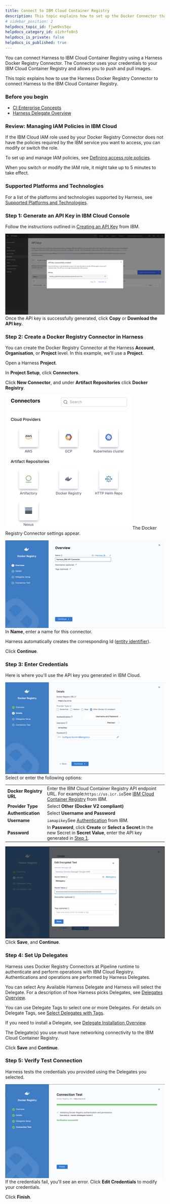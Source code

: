 ```yaml
---
title: Connect to IBM Cloud Container Registry
description: This topic explains how to set up the Docker Connector that uses IBM Registry.
# sidebar_position: 2
helpdocs_topic_id: fjwm9xs5qv
helpdocs_category_id: o1zhrfo8n5
helpdocs_is_private: false
helpdocs_is_published: true
---
```


You can connect Harness to IBM Cloud Container Registry using a Harness Docker Registry Connector. The Connector uses your credentials to your IBM Cloud Container Registry and allows you to push and pull images.

This topic explains how to use the Harness Docker Registry Connector to connect Harness to the IBM Cloud Container Registry.


### Before you begin

* [CI Enterprise Concepts](../../continuous-integration/ci-quickstarts/ci-concepts.md)
* [Harness Delegate Overview](../2_Delegates/delegates-overview.md)

### Review: Managing IAM Policies in IBM Cloud

If the IBM Cloud IAM role used by your Docker Registry Connector does not have the policies required by the IBM service you want to access, you can modify or switch the role.

To set up and manage IAM policies, see [Defining access role policies](https://cloud.ibm.com/docs/Registry?topic=Registry-user#user).

When you switch or modify the IAM role, it might take up to 5 minutes to take effect.

### Supported Platforms and Technologies

For a list of the platforms and technologies supported by Harness, see [Supported Platforms and Technologies](../../getting-started/supported-platforms-and-technologies.md).

### Step 1: Generate an API Key in IBM Cloud Console

Follow the instructions outlined in [Creating an API Key](https://cloud.ibm.com/docs/account?topic=account-userapikey&interface=ui#create_user_key) from IBM.

![](./static/using-ibm-registry-to-create-a-docker-connector-71.png)
Once the API key is successfully generated, click **Copy** or **Download the API key.**

### Step 2: Create a Docker Registry Connector in Harness

You can create the Docker Registry Connector at the Harness **Account**, **Organisation**, or **Project** level. In this example, we'll use a **Project**.

Open a Harness **Project**.

In **Project Setup**, click **Connectors**.

Click **New Connector**, and under **Artifact Repositories** click **Docker Registry**. 

![](./static/using-ibm-registry-to-create-a-docker-connector-72.png)
The Docker Registry Connector settings appear.

![](./static/using-ibm-registry-to-create-a-docker-connector-73.png)
In **Name**, enter a name for this connector.

Harness automatically creates the corresponding Id ([entity identifier](../20_References/entity-identifier-reference.md)).

Click **Continue**.

### Step 3: Enter Credentials

Here is where you'll use the API key you generated in IBM Cloud.

![](./static/using-ibm-registry-to-create-a-docker-connector-74.png)
Select or enter the following options:



|  |  |
| --- | --- |
| **Docker Registry URL** | Enter the IBM Cloud Container Registry API endpoint URL. For example:`https://us.icr.io`See [IBM Cloud Container Registry](https://cloud.ibm.com/apidocs/container-registry#endpoint-url) from IBM. |
| **Provider Type** | Select **Other (Docker V2 compliant)** |
| **Authentication** | Select **Username and Password** |
| **Username** | `iamapikey`See [Authentication](https://cloud.ibm.com/docs/Registry?topic=Registry-registry_access&mhsrc=ibmsearch_a&mhq=iamapikey#registry_access_apikey_auth) from IBM. |
| **Password** | In **Password**, click **Create** or **Select a Secret**.In the new Secret in **Secret Value**, enter the API key generated in [Step 1](using-ibm-registry-to-create-a-docker-connector.md#step-1-generate-an-api-key-in-ibm-cloud-console). |

![](./static/using-ibm-registry-to-create-a-docker-connector-75.png)
Click **Save**, and **Continue**.

### Step 4: Set Up Delegates

Harness uses Docker Registry Connectors at Pipeline runtime to authenticate and perform operations with IBM Cloud Registry. Authentications and operations are performed by Harness Delegates.

You can select Any Available Harness Delegate and Harness will select the Delegate. For a description of how Harness picks Delegates, see [Delegates Overview](../2_Delegates/delegates-overview.md).

You can use Delegate Tags to select one or more Delegates. For details on Delegate Tags, see [Select Delegates with Tags](../2_Delegates/manage-delegates/select-delegates-with-selectors.md).

If you need to install a Delegate, see [Delegate Installation Overview](../2_Delegates/delegate-installation-overview.md).

The Delegate(s) you use must have networking connectivity to the IBM Cloud Container Registry.

Click **Save** and **Continue**.

### Step 5: Verify Test Connection

Harness tests the credentials you provided using the Delegates you selected.

![](./static/using-ibm-registry-to-create-a-docker-connector-76.png)
If the credentials fail, you'll see an error. Click **Edit Credentials** to modify your credentials.

Click **Finish**.

